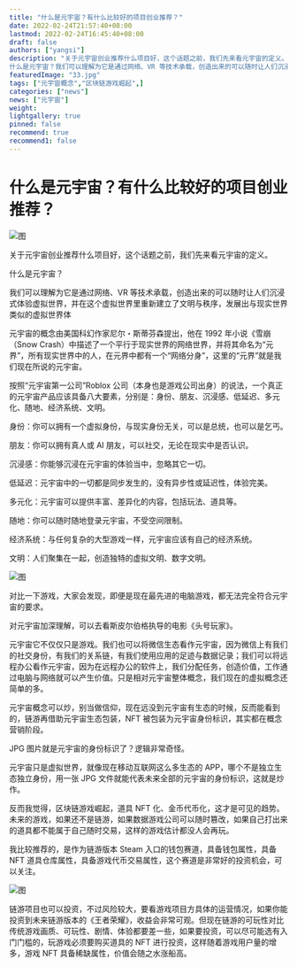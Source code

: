 ```yaml
---
title: "什么是元宇宙？有什么比较好的项目创业推荐？"
date: 2022-02-24T21:57:40+08:00
lastmod: 2022-02-24T16:45:40+08:00
draft: false
authors: ["yangsi"]
description: "关于元宇宙创业推荐什么项目好，这个话题之前，我们先来看元宇宙的定义。
什么是元宇宙？我们可以理解为它是通过网络、VR 等技术承载，创造出来的可以随时让人们沉浸式体验虚拟世界，并在这个虚拟世界里重新建立了文明与秩序，发展出与现实世界类似的虚拟世界体"
featuredImage: "33.jpg"
tags: ["元宇宙概念","区块链游戏崛起",]
categories: ["news"]
news: ["元宇宙"]
weight: 
lightgallery: true
pinned: false
recommend: true
recommend1: false
---
```


# 什么是元宇宙？有什么比较好的项目创业推荐？

![图](https://pic3.zhimg.com/v2-95dfb1252b98f7c2ad84887e5865e470_1440w.jpg?source=172ae18b)

关于元宇宙创业推荐什么项目好，这个话题之前，我们先来看元宇宙的定义。

什么是元宇宙？

我们可以理解为它是通过网络、VR 等技术承载，创造出来的可以随时让人们沉浸式体验虚拟世界，并在这个虚拟世界里重新建立了文明与秩序，发展出与现实世界类似的虚拟世界体

元宇宙的概念由美国科幻作家尼尔・斯蒂芬森提出，他在 1992 年小说《雪崩（Snow Crash）中描述了一个平行于现实世界的网络世界，并将其命名为“元界”，所有现实世界中的人，在元界中都有一个“网络分身”，这里的“元界”就是我们现在所说的元宇宙。

按照“元宇宙第一公司”Roblox 公司（本身也是游戏公司出身）的说法，一个真正的元宇宙产品应该具备八大要素，分别是：身份、朋友、沉浸感、低延迟、多元化、随地、经济系统、文明。

身份：你可以拥有一个虚拟身份，与现实身份无关，可以是总统，也可以是乞丐。

朋友：你可以拥有真人或 AI 朋友，可以社交，无论在现实中是否认识。

沉浸感：你能够沉浸在元宇宙的体验当中，忽略其它一切。

低延迟：元宇宙中的一切都是同步发生的，没有异步性或延迟性，体验完美。

多元化：元宇宙可以提供丰富、差异化的内容，包括玩法、道具等。

随地：你可以随时随地登录元宇宙，不受空间限制。

经济系统：与任何复杂的大型游戏一样，元宇宙应该有自己的经济系统。

文明：人们聚集在一起，创造独特的虚拟文明、数字文明。

![图](https://pic1.zhimg.com/80/v2-0c1262b13d0d907762771e88191f53b8_720w.jpg)

对比一下游戏，大家会发现，即便是现在最先进的电脑游戏，都无法完全符合元宇宙的要求。

对元宇宙加深理解，可以去看斯皮尔伯格执导的电影《头号玩家》。

元宇宙它不仅仅只是游戏。我们也可以将微信生态看作元宇宙，因为微信上有我们的社交身份，有我们的关系链，有我们使用应用的足迹与数据记录；我们可以将远程办公看作元宇宙，因为在远程办公的软件上，我们分配任务，创造价值，工作通过电脑与网络就可以产生价值。只是相对元宇宙整体概念，我们现在的虚拟概念还简单的多。

元宇宙概念可以炒，别当做信仰，现在远没到元宇宙有生态的时候，反而能看到的，链游再借助元宇宙生态包装，NFT 被包装为元宇宙身份标识，其实都在概念营销阶段。

JPG 图片就是元宇宙的身份标识了？逻辑非常奇怪。

元宇宙只是虚拟世界，就像现在移动互联网这么多生态的 APP，哪个不是独立生态独立身份，用一张 JPG 文件就能代表未来全部的元宇宙的身份标识，这就是炒作。

反而我觉得，区块链游戏崛起，道具 NFT 化、金币代币化，这才是可见的趋势。未来的游戏，如果还不是链游，如果数据游戏公司可以随时篡改，如果自己打出来的道具都不能属于自己随时交易，这样的游戏估计都没人会再玩。

我比较推荐的，是作为链游版本 Steam 入口的钱包赛道，具备钱包属性，具备 NFT 道具仓库属性，具备游戏代币交易属性，这个赛道是非常好的投资机会，可以关注。

![图](https://pic4.zhimg.com/80/v2-f8b8f457613edd1d03b31314bef177f7_720w.jpg)

链游项目也可以投资，不过风险较大，要看游戏项目方具体的运营情况，如果你能投资到未来链游版本的《王者荣耀》，收益会非常可观。但现在链游的可玩性对比传统游戏画质、可玩性、剧情、体验都要差一些，如果要投资，可以尽可能选有入门门槛的，玩游戏必须要购买道具的 NFT 进行投资，这样随着游戏用户量的增多，游戏 NFT 具备稀缺属性，价值会随之水涨船高。